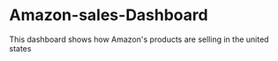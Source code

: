 # Amazon-sales-Dashboard
This dashboard shows how Amazon's products are selling in the united states 
